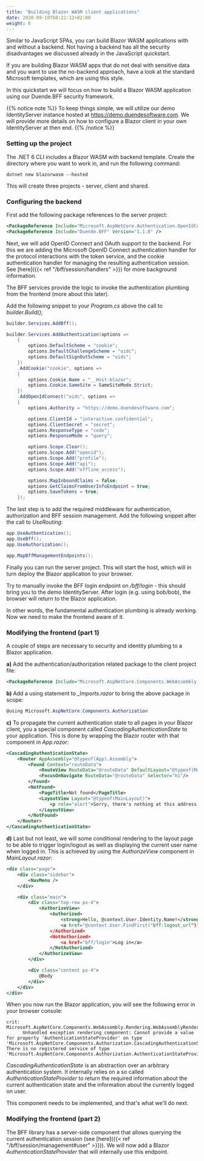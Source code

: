 ```yaml
---
title: "Building Blazor WASM client applications"
date: 2020-09-10T08:22:12+02:00
weight: 6
---
```


Similar to JavaScript SPAs, you can build Blazor WASM applications with and without a backend. Not having a backend has all the security disadvantages we discussed already in the JavaScript quickstart. 

If you are building Blazor WASM apps that do not deal with sensitive data and you want to use the no-backend approach, have a look at the standard Microsoft templates, which are using this style.

In this quickstart we will focus on how to build a Blazor WASM application using our Duende.BFF security framework.

{{% notice note %}}
To keep things simple, we will utilize our demo IdentityServer instance hosted at https://demo.duendesoftware.com. We will provide more details on how to configure a Blazor client in your own IdentityServer at then end.
{{% /notice %}}

### Setting up the project
The .NET 6 CLI includes a Blazor WASM with backend template. Create the directory where you want to work in, and run the following command:

```
dotnet new blazorwasm --hosted
```

This will create three projects - server, client and shared. 

### Configuring the backend
First add the following package references to the server project:

```xml
<PackageReference Include="Microsoft.AspNetCore.Authentication.OpenIdConnect" Version="6.0.0" />
<PackageReference Include="Duende.BFF" Version="1.1.0" />
```

Next, we will add OpenID Connect and OAuth support to the backend. For this we are adding the Microsoft OpenID Connect authentication handler for the protocol interactions with the token service, and the cookie authentication handler for managing the resulting authentication session. See [here]({{< ref "/bff/session/handlers" >}}) for more background information.

The BFF services provide the logic to invoke the authentication plumbing from the frontend (more about this later).

Add the following snippet to your *Program.cs* above the call to *builder.Build();*

```cs
builder.Services.AddBff();

builder.Services.AddAuthentication(options =>
    {
        options.DefaultScheme = "cookie";
        options.DefaultChallengeScheme = "oidc";
        options.DefaultSignOutScheme = "oidc";
    })
    .AddCookie("cookie", options =>
    {
        options.Cookie.Name = "__Host-blazor";
        options.Cookie.SameSite = SameSiteMode.Strict;
    })
    .AddOpenIdConnect("oidc", options =>
    {
        options.Authority = "https://demo.duendesoftware.com";

        options.ClientId = "interactive.confidential";
        options.ClientSecret = "secret";
        options.ResponseType = "code";
        options.ResponseMode = "query";

        options.Scope.Clear();
        options.Scope.Add("openid");
        options.Scope.Add("profile");
        options.Scope.Add("api");
        options.Scope.Add("offline_access");

        options.MapInboundClaims = false;
        options.GetClaimsFromUserInfoEndpoint = true;
        options.SaveTokens = true;
    });
```

The last step is to add the required middleware for authentication, authorization and BFF session management. Add the following snippet after the call to *UseRouting*:

```cs
app.UseAuthentication();
app.UseBff();
app.UseAuthorization();

app.MapBffManagementEndpoints();
```

Finally you can run the server project. This will start the host, which will in turn deploy the Blazor application to your browser.

Try to manually invoke the BFF login endpoint on */bff/login* - this should bring you to the demo IdentityServer. After login (e.g. using bob/bob), the browser will return to the Blazor application. 

In other words, the fundamental authentication plumbing is already working. Now we need to make the frontend aware of it.

### Modifying the frontend (part 1)
A couple of steps are necessary to security and identity plumbing to a Blazor application.

**a)** Add the authentication/authorization related package to the client project file:

```xml
<PackageReference Include="Microsoft.AspNetCore.Components.WebAssembly.Authentication" Version="6.0.0" />
```

**b)** Add a using statement to *_Imports.razor* to bring the above package in scope:

```cs
@using Microsoft.AspNetCore.Components.Authorization
```

**c)** To propagate the current authentication state to all pages in your Blazor client, you a special component called *CascadingAuthenticationState* to your application.  This is done by wrapping the Blazor router with that component in *App.razor*:

```xml
<CascadingAuthenticationState>
    <Router AppAssembly="@typeof(App).Assembly">
        <Found Context="routeData">
            <RouteView RouteData="@routeData" DefaultLayout="@typeof(MainLayout)"/>
            <FocusOnNavigate RouteData="@routeData" Selector="h1"/>
        </Found>
        <NotFound>
            <PageTitle>Not found</PageTitle>
            <LayoutView Layout="@typeof(MainLayout)">
                <p role="alert">Sorry, there's nothing at this address.</p>
            </LayoutView>
        </NotFound>
    </Router>
</CascadingAuthenticationState>
```

**d)** Last but not least, we will some conditional rendering to the layout page to be able to trigger login/logout as well as displaying the current user name when logged in. This is achieved by using the *AuthorizeView* component in *MainLayout.razor*:

```xml
<div class="page">
    <div class="sidebar">
        <NavMenu />
    </div>

    <div class="main">
        <div class="top-row px-4">
            <AuthorizeView>
                <Authorized>
                    <strong>Hello, @context.User.Identity.Name!</strong>
                    <a href="@context.User.FindFirst("bff:logout_url")?.Value">Log out</a>
                </Authorized>
                <NotAuthorized>
                    <a href="bff/login">Log in</a>
                </NotAuthorized>
            </AuthorizeView>
        </div>

        <div class="content px-4">
            @Body
        </div>
    </div>
</div>
```

When you now run the Blazor application, you will see the following error in your browser console:

```
crit: Microsoft.AspNetCore.Components.WebAssembly.Rendering.WebAssemblyRenderer[100]
      Unhandled exception rendering component: Cannot provide a value for property 'AuthenticationStateProvider' on type 'Microsoft.AspNetCore.Components.Authorization.CascadingAuthenticationState'. There is no registered service of type 'Microsoft.AspNetCore.Components.Authorization.AuthenticationStateProvider'.
```

*CascadingAuthenticationState* is an abstraction over an arbitrary authentication system. It internally relies on a so called *AuthenticationStateProvider* to return the required information about the current authentication state and the information about the currently logged on user.

This component needs to be implemented, and that's what we'll do next.

### Modifying the frontend (part 2)
The BFF library has a server-side component that allows querying the current authentication session (see [here]({{< ref "/bff/session/management#user" >}})). We will now add a Blazor *AuthenticationStateProvider* that will internally use this endpoint.

